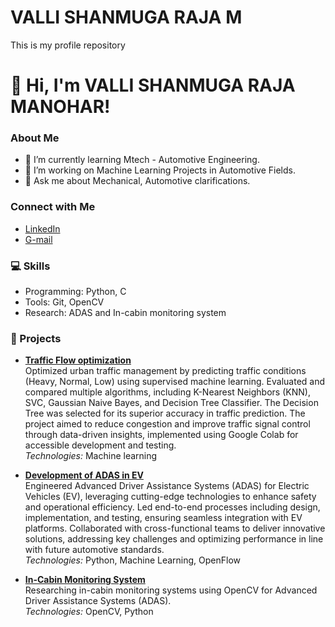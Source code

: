 # VALLI SHANMUGA RAJA M
 This is my profile repository 

# 👋 Hi, I'm VALLI SHANMUGA RAJA MANOHAR!

### About Me
- 🌱 I’m currently learning Mtech - Automotive Engineering.
- 🚀 I’m working on Machine Learning Projects in Automotive Fields.
- 💬 Ask me about Mechanical, Automotive clarifications.

### Connect with Me
- [LinkedIn](www.linkedin.com/in/mvsraja10)
- [G-mail](mvsrajaofficial@gmail.com)

### 💻 Skills
- Programming: Python, C
- Tools: Git, OpenCV
- Research: ADAS and In-cabin monitoring system

### 🚀 Projects
- **[Traffic Flow optimization](#)**  
  Optimized urban traffic management by predicting traffic conditions (Heavy, Normal, Low) using supervised machine learning. Evaluated and compared multiple algorithms, including K-Nearest Neighbors (KNN), SVC, Gaussian Naive Bayes, and Decision Tree Classifier. The Decision Tree was selected for its superior accuracy in traffic prediction. The project aimed to reduce congestion and improve traffic signal control through data-driven insights, implemented using Google Colab for accessible development and testing.  
  *Technologies:* Machine learning

- **[Development of ADAS in EV](#)**  
  Engineered Advanced Driver Assistance Systems (ADAS) for Electric Vehicles (EV), leveraging cutting-edge technologies to enhance safety and operational efficiency. Led end-to-end processes including design, implementation, and testing, ensuring seamless integration with EV platforms. Collaborated with cross-functional teams to deliver innovative solutions, addressing key challenges and optimizing performance in line with future automotive standards.  
  *Technologies:* Python, Machine Learning, OpenFlow

- **[In-Cabin Monitoring System](#)**  
  Researching in-cabin monitoring systems using OpenCV for Advanced Driver Assistance Systems (ADAS).  
  *Technologies:* OpenCV, Python
